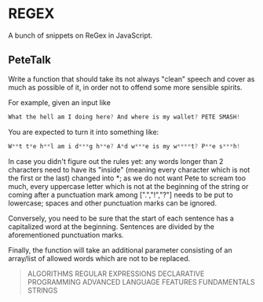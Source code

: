 # REGEX

A bunch of snippets on ReGex in JavaScript.

## PeteTalk

Write a function that should take its not always "clean" speech and cover as much as possible of it, in order not to offend some more sensible spirits.

For example, given an input like

``` javascript
What the hell am I doing here? And where is my wallet? PETE SMASH!
```
You are expected to turn it into something like:

``` JavaScript
W**t t*e h**l am i d***g h**e? A*d w***e is my w****t? P**e s***h!
```

In case you didn't figure out the rules yet: any words longer than 2 characters need to have its "inside" (meaning every character which is not the first or the last) changed into *; as we do not want Pete to scream too much, every uppercase letter which is not at the beginning of the string or coming after a punctuation mark among [".","!","?"] needs to be put to lowercase; spaces and other punctuation marks can be ignored.

Conversely, you need to be sure that the start of each sentence has a capitalized word at the beginning. Sentences are divided by the aforementioned punctuation marks.

Finally, the function will take an additional parameter consisting of an array/list of allowed words which are not to be replaced.

> ALGORITHMS REGULAR EXPRESSIONS DECLARATIVE PROGRAMMING ADVANCED LANGUAGE FEATURES FUNDAMENTALS STRINGS
